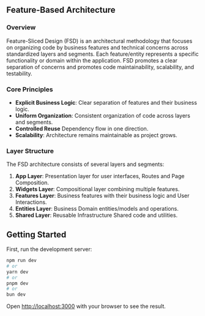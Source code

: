 ## Feature-Based Architecture

### Overview

Feature-Sliced Design (FSD) is an architectural methodology that focuses on organizing code by business features and technical concerns across standardized layers and segments. Each feature/entity represents a specific functionality or domain within the application. FSD promotes a clear separation of concerns and promotes code maintainability, scalability, and testability.

### Core Principles

- **Explicit Business Logic**: Clear separation of features and their business logic.
- **Uniform Organization**: Consistent organization of code across layers and segments.
- **Controlled Reuse** Dependency flow in one direction.
- **Scalability**: Architecture remains maintainable as project grows.

### Layer Structure

The FSD architecture consists of several layers and segments:

1. **App Layer**: Presentation layer for user interfaces, Routes and Page Composition.
2. **Widgets Layer**: Compositional layer combining multiple features.
3. **Features Layer**: Business features with their business logic and User Interactions.
4. **Entities Layer**: Business Domain entities/models and operations.
5. **Shared Layer**: Reusable Infrastructure Shared code and utilities.

## Getting Started

First, run the development server:

```bash
npm run dev
# or
yarn dev
# or
pnpm dev
# or
bun dev
```

Open [http://localhost:3000](http://localhost:3000) with your browser to see the result.

